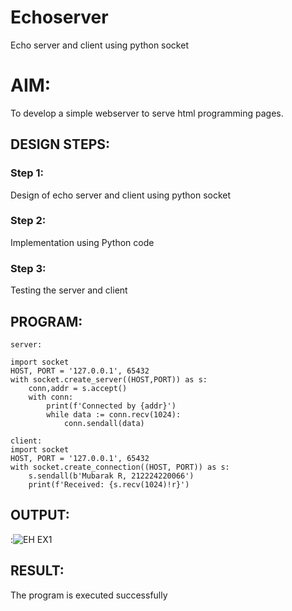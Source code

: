 # Echoserver
Echo server and client using python socket

# AIM:

To develop a simple webserver to serve html programming pages.

## DESIGN STEPS:

### Step 1:

Design of echo server and client using python socket

### Step 2:

Implementation using Python code

### Step 3:

Testing the server and client 

## PROGRAM:
```
server:

import socket
HOST, PORT = '127.0.0.1', 65432
with socket.create_server((HOST,PORT)) as s:
    conn,addr = s.accept()
    with conn:
        print(f'Connected by {addr}')
        while data := conn.recv(1024):
            conn.sendall(data)

client:
import socket
HOST, PORT = '127.0.0.1', 65432
with socket.create_connection((HOST, PORT)) as s:
    s.sendall(b'Mubarak R, 212224220066')
    print(f'Received: {s.recv(1024)!r}')
```


## OUTPUT:
:![EH EX1](https://github.com/user-attachments/assets/1bdfb926-1b6d-4301-ae7e-f93357ae27ad)

## RESULT:

The program is executed successfully
